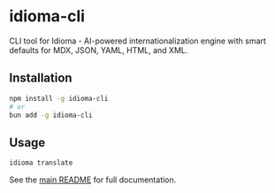 # idioma-cli

CLI tool for Idioma - AI-powered internationalization engine with smart defaults for MDX, JSON, YAML, HTML, and XML.

## Installation

```bash
npm install -g idioma-cli
# or
bun add -g idioma-cli
```

## Usage

```bash
idioma translate
```

See the [main README](../../README.md) for full documentation.
